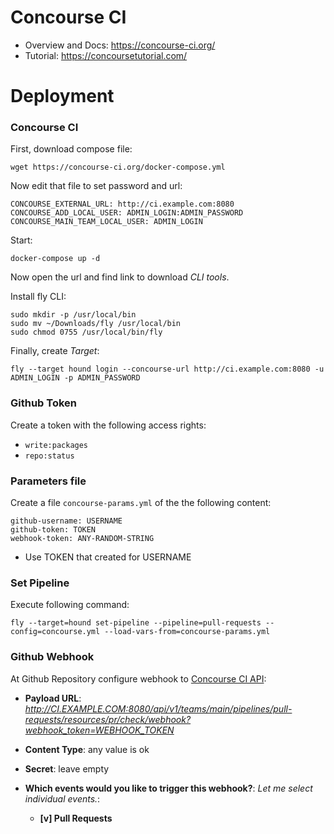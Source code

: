 # Concourse CI

* Overview and Docs: https://concourse-ci.org/
* Tutorial: https://concoursetutorial.com/

# Deployment

### Concourse CI

First, download compose file:

    wget https://concourse-ci.org/docker-compose.yml

Now edit that file to set password and url:

    CONCOURSE_EXTERNAL_URL: http://ci.example.com:8080
    CONCOURSE_ADD_LOCAL_USER: ADMIN_LOGIN:ADMIN_PASSWORD
    CONCOURSE_MAIN_TEAM_LOCAL_USER: ADMIN_LOGIN

Start:

    docker-compose up -d

Now open the url and find link to download *CLI tools*.

Install fly CLI:

    sudo mkdir -p /usr/local/bin
    sudo mv ~/Downloads/fly /usr/local/bin
    sudo chmod 0755 /usr/local/bin/fly


Finally, create *Target*:

    fly --target hound login --concourse-url http://ci.example.com:8080 -u ADMIN_LOGIN -p ADMIN_PASSWORD

### Github Token

Create a token with the following access rights:

* ``write:packages``
* ``repo:status``

### Parameters file

Create a file ``concourse-params.yml`` of the the following content:

    github-username: USERNAME
    github-token: TOKEN
    webhook-token: ANY-RANDOM-STRING

* Use TOKEN that created for USERNAME

### Set Pipeline

Execute following command:

    fly --target=hound set-pipeline --pipeline=pull-requests --config=concourse.yml --load-vars-from=concourse-params.yml

### Github Webhook

At Github Repository configure webhook to [Concourse CI API](https://concourse-ci.org/resources.html#resource-webhook-token):

* **Payload URL**:  *http://CI.EXAMPLE.COM:8080/api/v1/teams/main/pipelines/pull-requests/resources/pr/check/webhook?webhook_token=WEBHOOK_TOKEN*
* **Content Type**: any value is ok
* **Secret**: leave empty
* **Which events would you like to trigger this webhook?**: *Let me select individual events.*:

  * **[v] Pull Requests**




